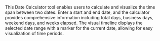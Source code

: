 This Date Calculator tool enables users to calculate and visualize the time span between two dates. Enter a start and end date, and the calculator provides comprehensive information including total days, business days, weekend days, and weeks elapsed. The visual timeline displays the selected date range with a marker for the current date, allowing for easy visualization of time periods.

<!-- Generated from commit: 84f27fdb3fd331e34c87008e1276ad86f440f185 -->
